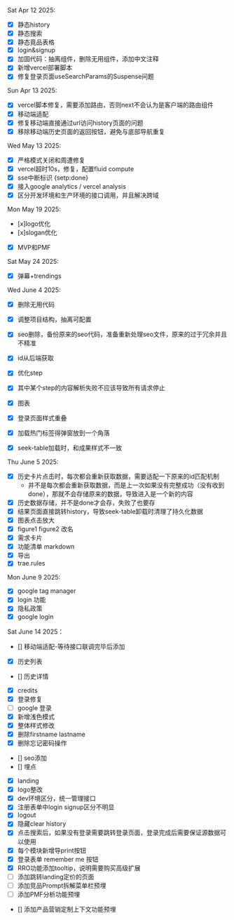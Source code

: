Sat Apr 12 2025:
- [x] 静态history
- [x] 静态搜索
- [x] 静态竟品表格
- [x] login&signup
- [x] 加固代码：抽离组件，删除无用组件，添加中文注释
- [x] 新增vercel部署脚本
- [x] 修复登录页面useSearchParams的Suspense问题

Sun Apr 13 2025:
- [x] vercel脚本修复，需要添加路由，否则next不会认为是客户端的路由组件
- [x] 移动端适配
- [x] 修复移动端直接通过url访问history页面的问题
- [x] 移除移动端历史页面的返回按钮，避免与底部导航重复

Wed May 13 2025:
- [x] 严格模式关闭和周遭修复
- [x] vercel超时10s，修复，配置fluid compute
- [x] sse中断标识 {setp:done}
- [x] 接入google analytics / vercel  analysis
- [x] 区分开发环境和生产环境的接口调用，并且解决跨域

Mon May 19 2025:
- [x]logo优化
- [x]slogan优化
- [x] MVP和PMF

Sat May 24 2025:
- [x] 弹幕+trendings 

Wed June 4 2025:
- [x] 删除无用代码
- [x] 调整项目结构，抽离可配置
- [x] seo删除，备份原来的seo代码，准备重新处理seo文件，原来的过于冗余并且不精准
- [x] id从后端获取
- [x] 优化step
- [x] 其中某个step的内容解析失败不应该导致所有请求停止
- [x] 图表
- [x] 登录页面样式重叠
- [x] 加载热门标签得弹窗放到一个角落
- [x] seek-table加载时，和成果样式不一致
  
  
Thu June 5 2025:
- [x] 历史卡片点击时，每次都会重新获取数据，需要适配一下原来的id匹配机制 
  - 并不是每次都会重新获取数据，而是上一次如果没有完整成功（没有收到done），那就不会存储原来的数据，导致进入是一个新的内容
- [x] 历史数据存储，并不是done才会存，失败了也要存
- [x] 结果页面直接跳转history，导致seek-table卸载时清理了持久化数据
- [x] 图表点击放大
- [x] figure1 figure2 改名
- [x] 需求卡片
- [x] 功能清单 markdown
- [x] 导出
- [x] trae.rules

Mon June 9 2025:
- [x] google tag manager
- [x] login 功能
- [x] 隐私政策
- [x] google login
  
Sat June 14 2025：
- [] 移动端适配-等待接口联调完毕后添加
- [x] 历史列表
- [] 历史详情
- [x] credits
- [x] 登录修复
- [ ] google 登录
- [x] 新增浅色模式
- [x] 整体样式修改
- [x] 删除firstname lastname
- [x] 删除忘记密码操作
- [] seo添加
- [] 埋点
- [x] landing
- [x] logo整改
- [x] dev环境区分，统一管理接口
- [x] 注册表单中login  signup区分不明显
- [x] logout
- [x] 隐藏clear history
- [x] 点击搜索后，如果没有登录需要跳转登录页面，登录完成后需要保证源数据可以使用
- [x] 每个模块新增导print按钮
- [x] 登录表单 remember me 按钮
- [x] RRO功能添加tooltip，说明需要购买高级扩展
- [ ] 添加跳转landing定价的页面
- [ ] 添加竞品Prompt拆解菜单栏预埋
- [ ] 添加PMF分析功能预埋
- [] 添加产品营销定制上下文功能预埋